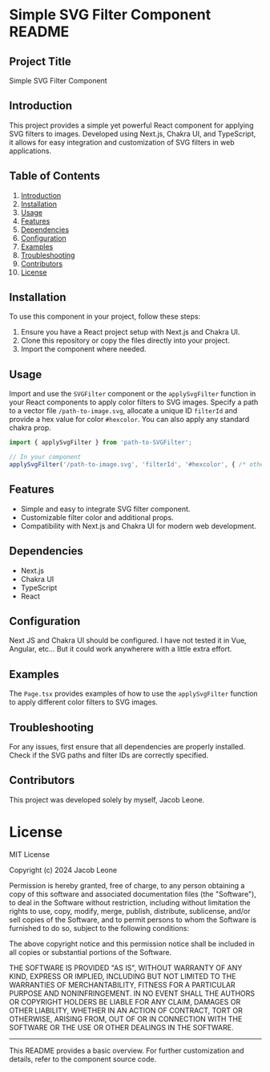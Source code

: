 # Simple SVG Filter Component README

## Project Title
Simple SVG Filter Component

## Introduction
This project provides a simple yet powerful React component for applying SVG filters to images. Developed using Next.js, Chakra UI, and TypeScript, it allows for easy integration and customization of SVG filters in web applications.

## Table of Contents
1. [Introduction](#introduction)
2. [Installation](#installation)
3. [Usage](#usage)
4. [Features](#features)
5. [Dependencies](#dependencies)
6. [Configuration](#configuration)
7. [Examples](#examples)
8. [Troubleshooting](#troubleshooting)
9. [Contributors](#contributors)
10. [License](#license)

## Installation
To use this component in your project, follow these steps:

1. Ensure you have a React project setup with Next.js and Chakra UI.
2. Clone this repository or copy the files directly into your project.
3. Import the component where needed.

## Usage
Import and use the `SVGFilter` component or the `applySvgFilter` function in your React components to apply color filters to SVG images. Specify a path to a vector file `/path-to-image.svg`, allocate a unique ID `filterId` and provide a hex value for color `#hexcolor`. You can also apply any standard chakra prop.

```jsx
import { applySvgFilter } from 'path-to-SVGFilter';

// In your component
applySvgFilter('/path-to-image.svg', 'filterId', '#hexcolor', { /* other props */ });
```

## Features
- Simple and easy to integrate SVG filter component.
- Customizable filter color and additional props.
- Compatibility with Next.js and Chakra UI for modern web development.

## Dependencies
- Next.js
- Chakra UI
- TypeScript
- React

## Configuration
Next JS and Chakra UI should be configured. I have not tested it in Vue, Angular, etc... But it could work anywherere with a little extra effort. 

## Examples
The `Page.tsx` provides examples of how to use the `applySvgFilter` function to apply different color filters to SVG images.

## Troubleshooting
For any issues, first ensure that all dependencies are properly installed. Check if the SVG paths and filter IDs are correctly specified.

## Contributors
This project was developed solely by myself, Jacob Leone.

# License

MIT License

Copyright (c) 2024 Jacob Leone

Permission is hereby granted, free of charge, to any person obtaining a copy
of this software and associated documentation files (the "Software"), to deal
in the Software without restriction, including without limitation the rights
to use, copy, modify, merge, publish, distribute, sublicense, and/or sell
copies of the Software, and to permit persons to whom the Software is
furnished to do so, subject to the following conditions:

The above copyright notice and this permission notice shall be included in all
copies or substantial portions of the Software.

THE SOFTWARE IS PROVIDED "AS IS", WITHOUT WARRANTY OF ANY KIND, EXPRESS OR
IMPLIED, INCLUDING BUT NOT LIMITED TO THE WARRANTIES OF MERCHANTABILITY,
FITNESS FOR A PARTICULAR PURPOSE AND NONINFRINGEMENT. IN NO EVENT SHALL THE
AUTHORS OR COPYRIGHT HOLDERS BE LIABLE FOR ANY CLAIM, DAMAGES OR OTHER
LIABILITY, WHETHER IN AN ACTION OF CONTRACT, TORT OR OTHERWISE, ARISING FROM,
OUT OF OR IN CONNECTION WITH THE SOFTWARE OR THE USE OR OTHER DEALINGS IN THE
SOFTWARE.


---

This README provides a basic overview. For further customization and details, refer to the component source code.